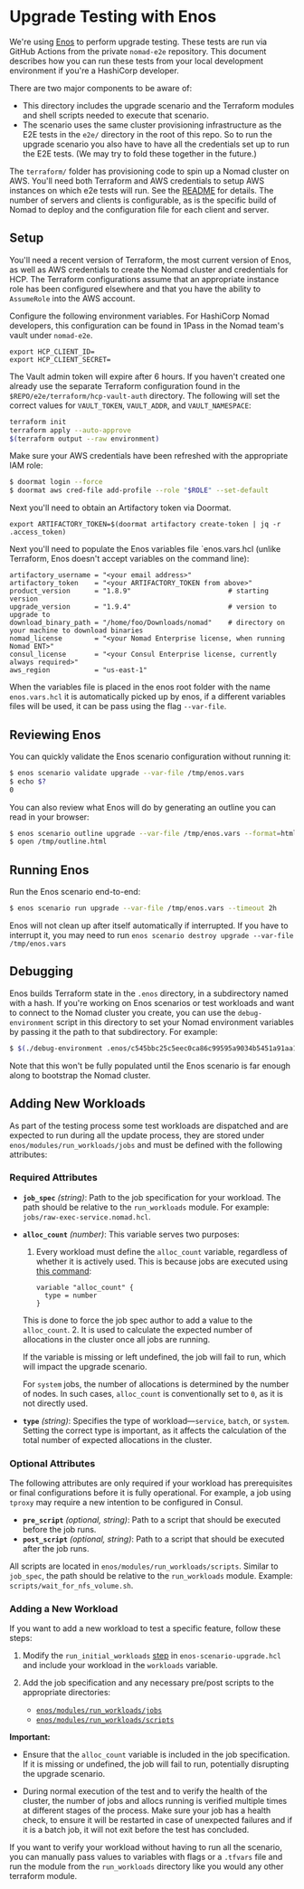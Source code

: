 # Upgrade Testing with Enos

We're using [Enos](https://github.com/hashicorp/enos) to perform upgrade
testing. These tests are run via GitHub Actions from the private `nomad-e2e`
repository. This document describes how you can run these tests from your local
development environment if you're a HashiCorp developer.

There are two major components to be aware of:
* This directory includes the upgrade scenario and the Terraform modules and
  shell scripts needed to execute that scenario.
* The scenario uses the same cluster provisioning infrastructure as the E2E
  tests in the `e2e/` directory in the root of this repo. So to run the upgrade
  scenario you also have to have all the credentials set up to run the E2E
  tests. (We may try to fold these together in the future.)

The `terraform/` folder has provisioning code to spin up a Nomad cluster on
AWS. You'll need both Terraform and AWS credentials to setup AWS instances on
which e2e tests will run. See the
[README](https://github.com/hashicorp/nomad/blob/main/e2e/terraform/README.md)
for details. The number of servers and clients is configurable, as is the
specific build of Nomad to deploy and the configuration file for each client
and server.

## Setup

You'll need a recent version of Terraform, the most current version of Enos, as
well as AWS credentials to create the Nomad cluster and credentials for HCP. The
Terraform configurations assume that an appropriate instance role has been
configured elsewhere and that you have the ability to `AssumeRole` into the AWS
account.

Configure the following environment variables. For HashiCorp Nomad developers,
this configuration can be found in 1Pass in the Nomad team's vault under
`nomad-e2e`.

```
export HCP_CLIENT_ID=
export HCP_CLIENT_SECRET=
```

The Vault admin token will expire after 6 hours. If you haven't created one
already use the separate Terraform configuration found in the
`$REPO/e2e/terraform/hcp-vault-auth` directory. The following will set the correct
values for `VAULT_TOKEN`, `VAULT_ADDR`, and `VAULT_NAMESPACE`:

```sh
terraform init
terraform apply --auto-approve
$(terraform output --raw environment)
```

Make sure your AWS credentials have been refreshed with the appropriate IAM role:

```sh
$ doormat login --force
$ doormat aws cred-file add-profile --role "$ROLE" --set-default
```

Next you'll need to obtain an Artifactory token via Doormat.

```
export ARTIFACTORY_TOKEN=$(doormat artifactory create-token | jq -r .access_token)
```

Next you'll need to populate the Enos variables file `enos.vars.hcl (unlike
Terraform, Enos doesn't accept variables on the command line):

```hcl
artifactory_username = "<your email address>"
artifactory_token    = "<your ARTIFACTORY_TOKEN from above>"
product_version      = "1.8.9"                        # starting version
upgrade_version      = "1.9.4"                        # version to upgrade to
download_binary_path = "/home/foo/Downloads/nomad"    # directory on your machine to download binaries
nomad_license        = "<your Nomad Enterprise license, when running Nomad ENT>"
consul_license       = "<your Consul Enterprise license, currently always required>"
aws_region           = "us-east-1"
```

When the variables file is placed in the enos root folder with the name
`enos.vars.hcl` it is automatically picked up by enos, if a different variables
files will be used, it can be pass using the flag `--var-file`.

## Reviewing Enos

You can quickly validate the Enos scenario configuration without running it:

```sh
$ enos scenario validate upgrade --var-file /tmp/enos.vars
$ echo $?
0
```

You can also review what Enos will do by generating an outline you can read in
your browser:

```sh
$ enos scenario outline upgrade --var-file /tmp/enos.vars --format=html > /tmp/outline.html
$ open /tmp/outline.html
```

## Running Enos

Run the Enos scenario end-to-end:

```sh
$ enos scenario run upgrade --var-file /tmp/enos.vars --timeout 2h
```

Enos will not clean up after itself automatically if interrupted. If you have to
interrupt it, you may need to run `enos scenario destroy upgrade --var-file
/tmp/enos.vars `

## Debugging

Enos builds Terraform state in the `.enos` directory, in a subdirectory named
with a hash. If you're working on Enos scenarios or test workloads and want to
connect to the Nomad cluster you create, you can use the `debug-environment`
script in this directory to set your Nomad environment variables by passing it
the path to that subdirectory. For example:

```sh
$ $(./debug-environment .enos/c545bbc25c5eec0ca86c99595a9034b5451a91aa10b586da2baab435df65be2e)
```

Note that this won't be fully populated until the Enos scenario is far enough
along to bootstrap the Nomad cluster.

## Adding New Workloads

As part of the testing process some test workloads are dispatched and are 
expected to run during all the update process, they are stored under 
`enos/modules/run_workloads/jobs` and must be defined with the following 
attributes:

### Required Attributes

- **`job_spec`** *(string)*: Path to the job specification for your workload.
 The path should be relative to the `run_workloads` module. 
 For example: `jobs/raw-exec-service.nomad.hcl`.

- **`alloc_count`** *(number)*: This variable serves two purposes:
  1. Every workload must define the `alloc_count` variable, regardless of 
  whether it is actively used.
   This is because jobs are executed using [this command](https://github.com/hashicorp/nomad/blob/1ffb7ab3fb0dffb0e530fd3a8a411c7ad8c72a6a/enos/modules/run_workloads/main.tf#L66):
     
     ```hcl
     variable "alloc_count" {
       type = number
     }
     ```
  This is done to force the job spec author to add a value to the `alloc_count`.
  2. It is used to calculate the expected number of allocations in the cluster 
  once all jobs are running.
     
     If the variable is missing or left undefined, the job will fail to run, 
     which will impact the upgrade scenario.
     
     For `system` jobs, the number of allocations is determined by the number 
     of nodes. In such cases, `alloc_count` is conventionally set to `0`,
    as it is not directly used.

- **`type`** *(string)*: Specifies the type of workload—`service`, `batch`, or 
`system`. Setting the correct type is important, as it affects the calculation
of the total number of expected allocations in the cluster.

### Optional Attributes

The following attributes are only required if your workload has prerequisites 
or final configurations before it is fully operational. For example, a job using
`tproxy` may require a new intention to be configured in Consul.

- **`pre_script`** *(optional, string)*: Path to a script that should be 
executed before the job runs.
- **`post_script`** *(optional, string)*: Path to a script that should be
 executed after the job runs.
  
All scripts are located in `enos/modules/run_workloads/scripts`.
Similar to `job_spec`, the path should be relative to the `run_workloads`
module. Example: `scripts/wait_for_nfs_volume.sh`.

### Adding a New Workload

If you want to add a new workload to test a specific feature, follow these steps:

1. Modify the `run_initial_workloads` [step](https://github.com/hashicorp/nomad/blob/04db81951fd0f6b7cc543410585a4da0d70a354a/enos/enos-scenario-upgrade.hcl#L139) 
in `enos-scenario-upgrade.hcl` and include your workload in the `workloads` 
variable.

2. Add the job specification and any necessary pre/post scripts to the
appropriate directories:
   - [`enos/modules/run_workloads/jobs`](https://github.com/hashicorp/nomad/tree/main/enos/modules/run_workloads/jobs)
   - [`enos/modules/run_workloads/scripts`](https://github.com/hashicorp/nomad/tree/main/enos/modules/run_workloads/scripts)

**Important:** 
* Ensure that the `alloc_count` variable is included in the job
specification. If it is missing or undefined, the job will fail to run, 
potentially disrupting the upgrade scenario.

* During normal execution of the test and to verify the health of the cluster,
the number of jobs and allocs running is verified multiple times at different 
stages of the process. Make sure your job has a health check, to ensure it will 
be restarted in case of unexpected failures and if it is a batch job,
it will not exit before the test has concluded. 

If you want to verify your workload without having to run all the scenario, 
you can manually pass values to variables with flags or a `.tfvars`
file and run the module from the `run_workloads` directory like you would any
other terraform module.

